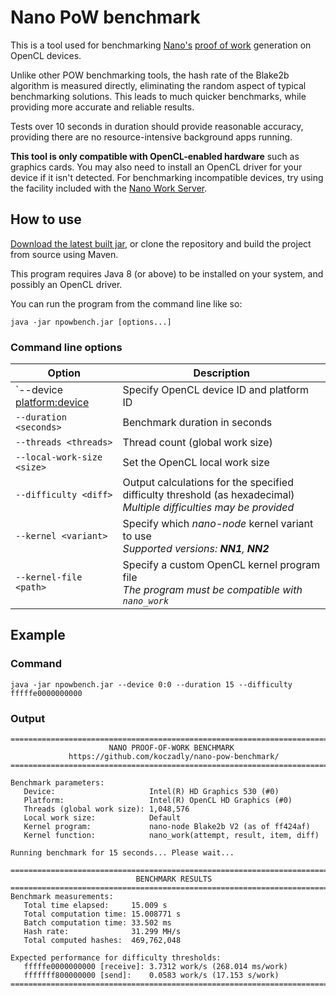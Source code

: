# Nano PoW benchmark
This is a tool used for benchmarking [Nano's](https://github.com/nanocurrency/nano-node) 
 [proof of work](https://docs.nano.org/integration-guides/work-generation/) generation on OpenCL devices.

Unlike other POW benchmarking tools, the hash rate of the Blake2b algorithm is measured directly, eliminating the
 random aspect of typical benchmarking solutions. This leads to much quicker benchmarks, while providing more accurate
 and reliable results.

Tests over 10 seconds in duration should provide reasonable accuracy, providing there are no resource-intensive
 background apps running.

**This tool is only compatible with OpenCL-enabled hardware** such as graphics cards. You may also need to install an 
 OpenCL driver for your device if it isn't detected. For benchmarking incompatible devices, try using the facility 
 included with the [Nano Work Server](https://github.com/nanocurrency/nano-work-server). 

## How to use
[Download the latest built jar](https://github.com/koczadly/nano-pow-benchmark/releases/latest/download/npowbench.jar), 
 or clone the repository and build the project from source using Maven.

This program requires Java 8 (or above) to be installed on your system, and possibly an OpenCL driver.

You can run the program from the command line like so:

```text
java -jar npowbench.jar [options...]
```

### Command line options
Option | Description 
--- | --- 
`--device <platform:device> | Specify OpenCL device ID and platform ID
`--duration <seconds>` | Benchmark duration in seconds
`--threads <threads>` | Thread count (global work size)
`--local-work-size <size>` | Set the OpenCL local work size
`--difficulty <diff>` | Output calculations for the specified difficulty threshold (as hexadecimal)<br>*Multiple difficulties may be provided*
`--kernel <variant>` | Specify which *nano-node* kernel variant to use<br>*Supported versions: **NN1**, **NN2***
`--kernel-file <path>` | Specify a custom OpenCL kernel program file<br>*The program must be compatible with `nano_work`*

## Example
### Command
```text
java -jar npowbench.jar --device 0:0 --duration 15 --difficulty fffffe0000000000
```

### Output
```text
=========================================================================
                      NANO PROOF-OF-WORK BENCHMARK
             https://github.com/koczadly/nano-pow-benchmark/
=========================================================================

Benchmark parameters:
   Device:                     Intel(R) HD Graphics 530 (#0)
   Platform:                   Intel(R) OpenCL HD Graphics (#0)
   Threads (global work size): 1,048,576
   Local work size:            Default
   Kernel program:             nano-node Blake2b V2 (as of ff424af)
   Kernel function:            nano_work(attempt, result, item, diff)

Running benchmark for 15 seconds... Please wait...

=========================================================================
                            BENCHMARK RESULTS
=========================================================================
Benchmark measurements:
   Total time elapsed:     15.009 s
   Total computation time: 15.008771 s
   Batch computation time: 33.502 ms
   Hash rate:              31.299 MH/s
   Total computed hashes:  469,762,048

Expected performance for difficulty thresholds:
   fffffe0000000000 [receive]: 3.7312 work/s (268.014 ms/work)
   fffffff800000000 [send]:    0.0583 work/s (17.153 s/work)
=========================================================================
```